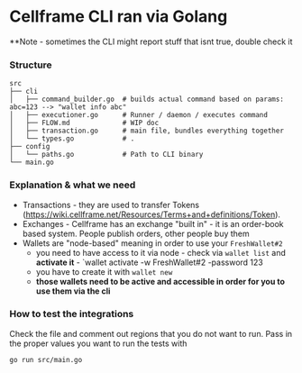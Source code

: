 # Cellframe CLI ran via Golang

**Note - sometimes the CLI might report stuff that isnt true, double check it

### Structure
```
src
├── cli
│   ├── command_builder.go  # builds actual command based on params:  abc=123 --> "wallet info abc"
│   ├── executioner.go      # Runner / daemon / executes command
│   ├── FLOW.md             # WIP doc
│   ├── transaction.go      # main file, bundles everything together
│   └── types.go            # .
├── config
│   └── paths.go            # Path to CLI binary
└── main.go

```

### Explanation & what we need


- Transactions - they are used to transfer Tokens (https://wiki.cellframe.net/Resources/Terms+and+definitions/Token). 
- Exchanges - Cellframe has an exchange "built in" - it is an order-book based system. People publish orders, other people buy them
- Wallets are "node-based" meaning in order to use your `FreshWallet#2` 
  - you need to have access to it via node - check via `wallet list` and **activate it** - `wallet activate -w FreshWallet#2 -password 123
  - you have to create it with `wallet new`
  - **those wallets need to be active and accessible in order for you to use them via the cli**


### How to test the integrations

Check the file and comment out regions that you do not want to run.
Pass in the proper values you want to run the tests with

```go run src/main.go```